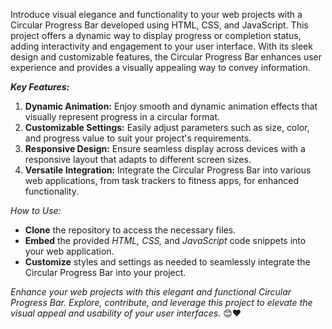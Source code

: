 Introduce visual elegance and functionality to your web projects with a Circular Progress Bar developed using HTML, CSS, and JavaScript. This project offers a dynamic way to display progress or completion
 status, adding interactivity and engagement to your user interface. With its sleek design and customizable features, the Circular Progress Bar enhances user experience and provides a visually appealing way to convey information.
 
_**Key Features:**_
 1. **Dynamic Animation:** Enjoy smooth and dynamic animation effects that visually represent progress in a circular format.
 2. **Customizable Settings:**  Easily adjust parameters such as size, color, and progress  value to suit your project's requirements.
 3. **Responsive Design:**  Ensure seamless display across devices with a responsive layout that adapts to different  screen sizes.
 4. **Versatile Integration:**  Integrate the Circular Progress Bar into various web applications, from task trackers to fitness apps, for enhanced functionality.


_How to Use:_

- **Clone** the repository to access the necessary files.
- **Embed** the provided _HTML, CSS,_ and _JavaScript_ code snippets into your web application.
- **Customize** styles and settings as needed to seamlessly integrate the Circular Progress Bar into your project.
  
 _Enhance your web projects with this elegant and functional Circular Progress Bar. Explore, contribute, and leverage this project to elevate the visual appeal and usability of your user interfaces._ 😊❤

